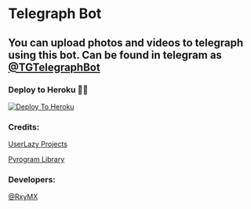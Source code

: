 # Telegraph Bot

## You can upload photos and videos to telegraph using this bot. Can be found in telegram as [@TGTelegraphBot](https://t.me/TGTelegraphBot)

### Deploy to Heroku 🏃‍♂

[![Deploy To Heroku](https://www.herokucdn.com/deploy/button.svg)](https://heroku.com/deploy?template=https://github.com/UserLazy/TG-Telegraph-Bot)

### Credits:

[UserLazy Projects](https://t.me/UserLazyXBot)

[Pyrogram Library](https://github.com/pyrogram/pyrogram)

### Developers:

[@RxyMX](https://t.me/RxyMX)
